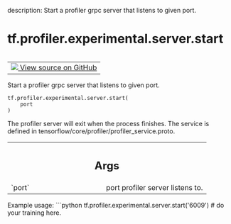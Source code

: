 description: Start a profiler grpc server that listens to given port.

<div itemscope itemtype="http://developers.google.com/ReferenceObject">
<meta itemprop="name" content="tf.profiler.experimental.server.start" />
<meta itemprop="path" content="Stable" />
</div>

# tf.profiler.experimental.server.start

<!-- Insert buttons and diff -->

<table class="tfo-notebook-buttons tfo-api nocontent" align="left">
<td>
  <a target="_blank" href="https://github.com/tensorflow/tensorflow/blob/r2.3/tensorflow/python/profiler/profiler_v2.py#L163-L175">
    <img src="https://www.tensorflow.org/images/GitHub-Mark-32px.png" />
    View source on GitHub
  </a>
</td>
</table>



Start a profiler grpc server that listens to given port.

<pre class="devsite-click-to-copy prettyprint lang-py tfo-signature-link">
<code>tf.profiler.experimental.server.start(
    port
)
</code></pre>



<!-- Placeholder for "Used in" -->

The profiler server will exit when the process finishes. The service is
defined in tensorflow/core/profiler/profiler_service.proto.

<!-- Tabular view -->
 <table class="responsive fixed orange">
<colgroup><col width="214px"><col></colgroup>
<tr><th colspan="2"><h2 class="add-link">Args</h2></th></tr>

<tr>
<td>
`port`
</td>
<td>
port profiler server listens to.
</td>
</tr>
</table>


Example usage: ```python tf.profiler.experimental.server.start('6009') # do
  your training here.